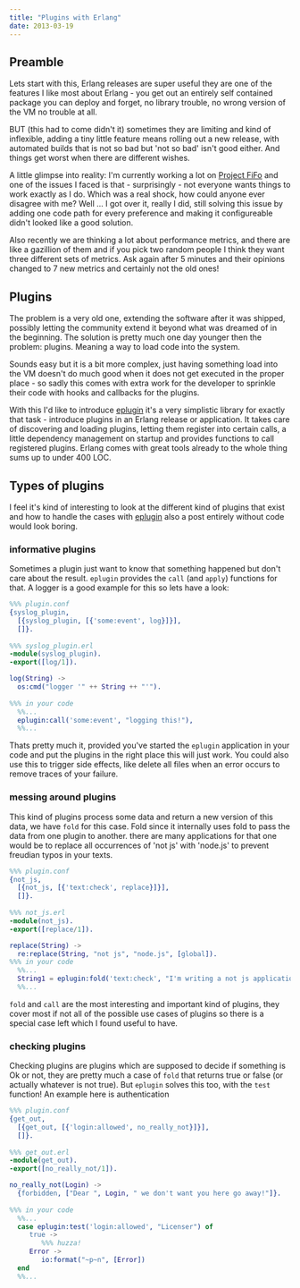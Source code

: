 ```yaml
---
title: "Plugins with Erlang"
date: 2013-03-19
---
```


## Preamble

Lets start with this, Erlang releases are super useful they are one of the features I like most about Erlang - you get out an entirely self contained package you can deploy and forget, no library trouble, no wrong version of the VM no trouble at all.

BUT (this had to come didn't it) sometimes they are limiting and kind of inflexible, adding a tiny little feature means rolling out a new release, with automated builds that is not so bad but 'not so bad' isn't good either. And things get worst when there are different wishes.

A little glimpse into reality: I'm currently working a lot on [Project FiFo](http://project-fifo.net) and one of the issues I faced is that - surprisingly - not everyone wants things to work exactly as I do. Which was a real shock, how could anyone ever disagree with me? Well ... I got over it, really I did, still solving this issue by adding one code path for every preference and making it configureable didn't looked like a good solution.

Also recently we are thinking a lot about performance metrics, and there are like a gazillion of them and if you pick two random people I think they want three different sets of metrics. Ask again after 5 minutes and their opinions changed to 7 new metrics and certainly not the old ones!

## Plugins

The problem is a very old one, extending the software after it was shipped, possibly letting the community extend it beyond what was dreamed of in the beginning. The solution is pretty much one day younger then the problem: plugins. Meaning a way to load code into the system.

Sounds easy but it is a bit more complex, just having something load into the VM doesn't do much good when it does not get executed in the proper place - so sadly this comes with extra work for the developer to sprinkle their code with hooks and callbacks for the plugins.

With this I'd like to introduce [eplugin](https://github.com/Licenser/eplugin) it's a very simplistic library for exactly that task - introduce plugins in an Erlang release or application. It takes care of discovering and loading plugins, letting them register into certain calls, a little dependency management on startup and provides functions to call registered plugins. Erlang comes with great tools already to the whole thing sums up to under 400 LOC.

## Types of plugins

I feel it's kind of interesting to look at the different kind of plugins that exist and how to handle the cases with [eplugin](https://github.com/Licenser/eplugin) also a post entirely without code would look boring.

### informative plugins

Sometimes a plugin just want to know that something happened but don't care about the result. `eplugin` provides the `call` (and `apply`) functions for that. A logger is a good example for this so lets have a look:

```erlang
%%% plugin.conf
{syslog_plugin,
  [{syslog_plugin, [{'some:event', log}]}],
  []}.
  
%%% syslog_plugin.erl
-module(syslog_plugin).
-export([log/1]).

log(String) ->
  os:cmd("logger '" ++ String ++ "'").
  
%%% in your code
  %%... 
  eplugin:call('some:event', "logging this!"),
  %%... 
```

Thats pretty much it, provided you've started the `eplugin` application in your code and put the plugins in the right place this will just work. You could also use this to trigger side effects, like delete all files when an error occurs to remove traces of your failure.

### messing around plugins

This kind of plugins process some data and return a new version of this data, we have `fold` for this case. Fold since it internally uses fold to pass the data from one plugin to another. there are many applications for that one would be to replace all occurrences of 'not js' with 'node.js' to prevent freudian typos in your texts.

```erlang
%%% plugin.conf
{not_js,
  [{not_js, [{'text:check', replace}]}],
  []}.
  
%%% not_js.erl
-module(not_js).
-export([replace/1]).

replace(String) ->
  re:replace(String, "not js", "node.js", [global]).
%%% in your code
  %%... 
  String1 = eplugin:fold('text:check', "I'm writing a not js application!"),
  %%... 
```

`fold` and `call` are the most interesting and important kind of plugins, they cover most if not all of the possible use cases of plugins so there is a special case left which I found useful to have.

### checking plugins

Checking plugins are plugins which are supposed to decide if something is Ok or not, they are pretty much a case of `fold` that returns true or false (or actually whatever is not true). But `eplugin` solves this too, with the `test` function! An example here is authentication

```erlang
%%% plugin.conf
{get_out,
  [{get_out, [{'login:allowed', no_really_not}]}],
  []}.
  
%%% get_out.erl
-module(get_out).
-export([no_really_not/1]).

no_really_not(Login) ->
  {forbidden, ["Dear ", Login, " we don't want you here go away!"]}.
  
%%% in your code
  %%... 
  case eplugin:test('login:allowed', "Licenser") of
     true ->
     	%%% huzza!
     Error ->
     	io:format("~p~n", [Error])
  end
  %%... 
```